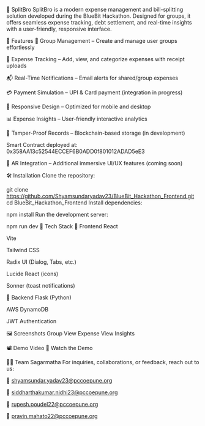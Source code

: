 🧾 SplitBro
SplitBro is a modern expense management and bill-splitting solution developed during the BlueBit Hackathon. Designed for groups, it offers seamless expense tracking, debt settlement, and real-time insights with a user-friendly, responsive interface.

🚀 Features
🔹 Group Management – Create and manage user groups effortlessly

🧾 Expense Tracking – Add, view, and categorize expenses with receipt uploads

📬 Real-Time Notifications – Email alerts for shared/group expenses

💳 Payment Simulation – UPI & Card payment (integration in progress)

📱 Responsive Design – Optimized for mobile and desktop

📊 Expense Insights – User-friendly interactive analytics

🔐 Tamper-Proof Records – Blockchain-based storage (in development)

Smart Contract deployed at:
0x358AA13c52544ECCEF6B0ADD0f801012ADAD5eE3

🧩 AR Integration – Additional immersive UI/UX features (coming soon)

🛠️ Installation
Clone the repository:


git clone https://github.com/Shyamsundaryadav23/BlueBit_Hackathon_Frontend.git
cd BlueBit_Hackathon_Frontend
Install dependencies:


npm install
Run the development server:


npm run dev
🧰 Tech Stack
🔹 Frontend
React

Vite

Tailwind CSS

Radix UI (Dialog, Tabs, etc.)

Lucide React (icons)

Sonner (toast notifications)

🔹 Backend
Flask (Python)

AWS DynamoDB

JWT Authentication

🖼️ Screenshots
Group View	Expense View	Insights
		
		
		

📽️ Demo Video
🎥 Watch the Demo

👨‍💻 Team Sagarmatha
For inquiries, collaborations, or feedback, reach out to us:

📧 shyamsundar.yadav23@pccoepune.org

📧 siddharthakumar.nidhi23@pccoepune.org

📧 rupesh.poudel22@pccoepune.org

📧 pravin.mahato22@pccoepune.org

